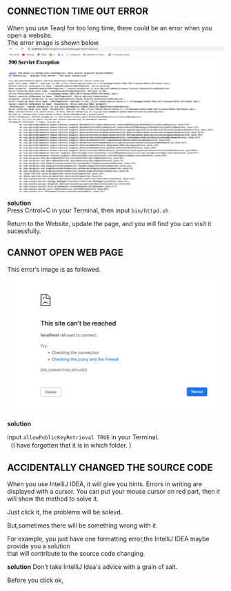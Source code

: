 
## CONNECTION TIME OUT ERROR ##

When you use Teaql for too long time, there could be an error when you open a website.  
The error image is shown below. 
![](images/640.png)


**solution**  
Press Cntrol+C in your Terminal, then input `bin/httpd.sh`  

Return to the Website, update the page, and you will find you can visit it sucessfully.  







## CANNOT OPEN WEB PAGE ##

This error‘s image is as followed.  

![](images/650.png)



**solution**

input `allowPublicKeyRetrieval TRUE` in your Terminal.  
（I have forgotten that it is in which folder. ） 





## ACCIDENTALLY CHANGED THE SOURCE CODE ##

When you use IntelliJ IDEA, it will give you hints. Errors in writing are displayed with a cursor. You can put your mouse cursor on red part, then it will show the method to solve it.  

Just click it, the problems will be solevd.  

But,sometimes there will be something wrong with it.   

For example, you just have one formatting error,the IntelliJ IDEA maybe provide you a solution  
that will contribute to the source code changing. 



**solution**
Don't take IntelliJ Idea's advice with a grain of salt. 

Before you click ok, 